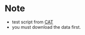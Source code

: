 # Note

- test script from [CAT](https://github.com/fadihamad94/CAT-NeurIPS/blob/main/scripts/solve_matrix_completion.jl)
- you must download the data first.
